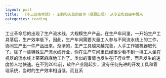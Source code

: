 ```yaml
---
layout: post
title:  《不上班咖啡馆》- 王鹏和天蓝的故事（瓶颈出现）：从专业和自由中醒来
categories: reading
---
```


工业革命后的出现了生产流水线，大规模生产产品。在生产车间里，一开始生产工具落后，生产效率低下，因此，生产车间需要大量工人参与不同流水线上的工作，协同生产出一件产品出来。渐渐的，生产工具越来越完善，人手工作被机器取代了。除了一些特殊生产流水线行业，你在生产车间里已经很少看不到一排工人坐在机器的流水线上密密麻麻地工作了。类似的事情也发生在IT行业里，而且发生的速度惊人地快速。在不到20年前，软件产业刚起步，没有任何先进的开发工具和管理系统，当时的生产效率相当低，而且系
<!--stackedit_data:
eyJoaXN0b3J5IjpbLTEwNjAxMTY2NjNdfQ==
-->